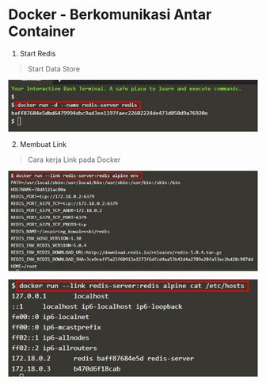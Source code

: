 # Docker - Berkomunikasi Antar Container

1. Start Redis
> Start Data Store

![](images/1.1.jpg)

2. Membuat Link
> Cara kerja Link pada Docker
 
 ![](images/1.2.jpg)

 ![](images/1.3.jpg)